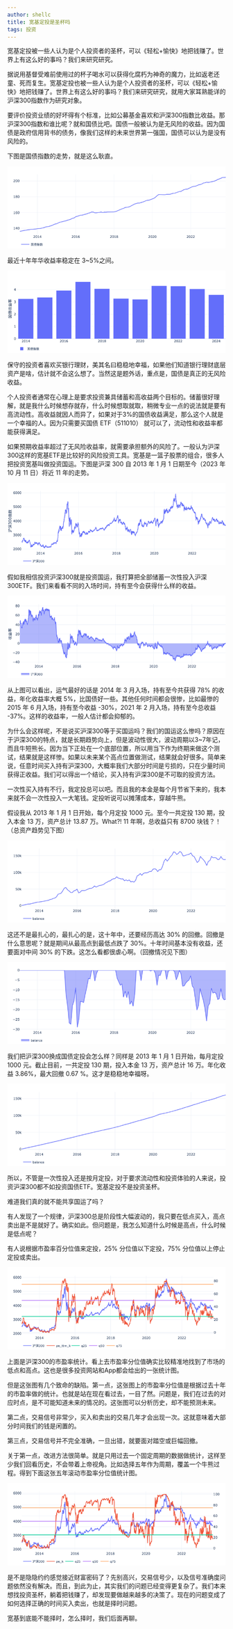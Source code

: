```yaml
---
author: shellc
title: 宽基定投是圣杯吗
tags: 投资
---
```


宽基定投被一些人认为是个人投资者的圣杯，可以《轻松+愉快》地把钱赚了。世界上有这么好的事吗？我们来研究研究。

<!--more-->

据说用基督受难前使用过的杯子喝水可以获得化腐朽为神奇的魔力，比如返老还童、死而复生。宽基定投也被一些人认为是个人投资者的圣杯，可以《轻松+愉快》地把钱赚了。世界上有这么好的事吗？我们来研究研究，就用大家耳熟能详的沪深300指数作为研究对象。

要评价投资业绩的好坏得有个标准，比如公募基金喜欢和沪深300指数比收益。那沪深300指数和谁比呢？就和国债比吧。国债一般被认为是无风险的收益。因为国债是政府信用背书的债务，像我们这样的未来世界第一强国，国债可以认为是没有风险的。

下图是国债指数的走势，就是这么耿直。

![国债指数](/assets/images/posts/202310/treasury_0.png)

最近十年年华收益率稳定在 3~5%之间。

![国债年化收益率](/assets/images/posts/202310/treasury_1.png)

保守的投资者喜欢买银行理财，美其名曰稳稳地幸福，如果他们知道银行理财底层资产是啥，估计就不会这么想了。当然这是题外话，重点是，国债是真正的无风险收益。


个人投资者通常在心理上是要求投资兼具储蓄和高收益两个目标的。储蓄很好理解，就是我什么时候想存就存，什么时候想取就取，稍微专业一点的说法就是要有高流动性。高收益就因人而异了，如果对于3%的国债收益满足，那么这个人就是一个幸福的人。因为只需要买国债 ETF（511010） 就可以了，流动性和收益率都能获得满足。

如果预期收益率超过了无风险收益率，就需要承担额外的风险了。一般认为沪深300这样的宽基ETF是比较好的风险投资工具。宽基是一篮子股票的组合，很多人把投资宽基叫做投资国运。下图是沪深 300 自 2013 年 1 月 1 日期至今（2023 年 10 月 11 日）将近 11 年的走势。

![沪深300走势](/assets/images/posts/202310/csi300.png)

假如我相信投资沪深300就是投资国运，我打算把全部储蓄一次性投入沪深300ETF。我们来看看不同的入场时间，持有至今会获得什么样的收益。

![买入持有沪深300收益](/assets/images/posts/202310/csi300_1.png)


从上图可以看出，运气最好的话是 2014 年 3 月入场，持有至今共获得 78% 的收益，年化收益率大概 5%，比国债好一些。其他任何时间都会很惨，比如最惨的 2015 年 6 月入场，持有至今收益 -30%，2021 年 2 月入场，持有至今总收益 -37%。这样的收益率，一般人估计都会抑郁的。

为什么会这样呢，不是说买沪深300等于买国运吗？我们的国运这么惨吗？原因在于沪深300的特点，就是长期趋势向上，但是波动性很大，波动周期以3~7年记，而且牛短熊长。因为当下正处在一个底部位置，所以用当下作为终期来做这个测试，结果就是这样惨。如果以未来某个高点位置做测试，结果就会好很多。简单来说，任意时间买入持有沪深300，大概率我们大部分时间是亏损的，只在少量时间获得正收益。我们可以得出一个结论，买入持有沪深300是不可取的投资方法。

一次性买入持有不行，我定投总可以吧。而且我的本金是每个月节省下来的，我本来就不会一次性投入一大笔钱。定投听说可以摊薄成本，穿越牛熊。

假设我从 2013 年 1 月 1 日开始，每个月定投 1000 元。至今一共定投 130 期，投入本金 13 万，资产总计 13.87 万。What?! 11 年啊，总收益只有 8700 块钱？！（总资产趋势见下图）

![定投沪深300收益](/assets/images/posts/202310/csi300_2.png)

这还不是最扎心的，最扎心的是，这十年中，还要经历高达 30% 的回撤。回撤是什么意思呢？就是期间从最高点到最低点跌了 30%。十年时间基本没有收益，还要面对中间 30% 的下跌。这怎么看都很虐心啊。（回撤情况见下图）

![定投沪深300回撤](/assets/images/posts/202310/csi300_3.png)

我们把沪深300换成国债定投会怎么样？同样是 2013 年 1 月 1 日开始，每月定投 1000 元。截止目前，一共定投 130 期，投入本金 13 万，资产总计 16 万。年化收益 3.86%，最大回撤 0.67 %。这才是稳稳地幸福呀。

![定投国债](/assets/images/posts/202310/treasury_2.png)

所以，不管是一次性投入还是按月定投，对于要求流动性和投资体验的人来说，投资沪深300都不如投资国债ETF。宽基定投不是投资圣杯。

难道我们真的就不能共享国运了吗？

有人发现了一个规律，沪深300总是阶段性大幅波动的，我只要在低点买入，高点卖出是不是就好了。确实如此。但问题是，我怎么知道什么时候是高点，什么时候是低点呢？

有人说根据市盈率百分位值来定投，25% 分位值以下定投，75% 分位值以上停止定投或卖出。

![沪深300市盈率分位数](/assets/images/posts/202310/csi300_pe_1.png)

上面是沪深300的市盈率统计。看上去市盈率分位值确实比较精准地找到了市场的低点和高点。这也是很多投资网站和App都会给出的一张统计图。

但是这张图有几个致命的缺陷。第一点，这张图上的市盈率分位值是根据过去十年的市盈率做的统计。也就是站在现在看过去，一目了然。问题是，我们在过去的对应时点，是不可能知道未来的情况的。这张图可以分析历史，却不能预测未来。

第二点，交易信号非常少，买入和卖出的交易几年才会出现一次。这就意味着大部分时间我们的钱是闲置的。

第三点，交易信号并不完全准确，一旦出错，就要面对踏空或巨幅回撤。

关于第一点，改进方法很简单。就是只用过去一个固定周期的数据做统计，这样至少我们回看历史，不会带着上帝视角。比如选择五年作为周期，覆盖一个牛熊过程。得到下面这张五年滚动市盈率分位值统计图。

![沪深300市盈率滚动分位数](/assets/images/posts/202310/csi300_pe_2.png)

是不是隐隐约约感觉接近财富密码了？先别高兴，交易信号少，以及信号准确度问题依然没有解决。而且，到此为止，其实我们的问题已经变得更复杂了。我们本来想找投资圣杯，躺着把钱赚了，却发现要做越来越多的决策了。现在的问题变成了如何选择正确的时间买入卖出，也就是择时问题。

宽基到底能不能择时，怎么择时，我们后面再聊。
